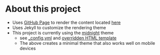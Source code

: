 # About this project

- Uses [GitHub Page](https://docs.github.com/en/pages) to render the content located [here](https://cyx-1.github.io/notes_technology/)
- Uses Jekyll to customize the rendering theme
- This project is currently using the [midnight](https://github.com/pages-themes/midnight) theme
    - see [_config.yml](./_config.yml) and [overridden HTML template](./_layouts/default.html)
    - The above creates a minimal theme that also works well on mobile devices